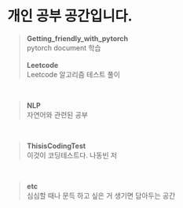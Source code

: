 # 개인 공부 공간입니다.

 > **Getting_friendly_with_pytorch** <br/>
 > pytorch document 학습 <br/>
> <br/>
> **Leetcode** <br/>
> Leetcode 알고리즘 테스트 풀이<br/>
<br/>

> **NLP**<br/>
> 자연어와 관련된 공부<br/>
<br/>

> **ThisisCodingTest** <br/>
> 이것이 코딩테스트다. 나동빈 저 <br/>
<br/>

> **etc** <br/>
> 심심할 때나 문득 하고 싶은 거 생기면 담아두는 공간
